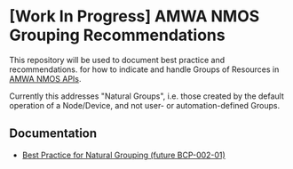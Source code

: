 # [Work In Progress] AMWA NMOS Grouping Recommendations

This repository will be used to document best practice and recommendations.
for how to indicate and handle Groups of Resources in [AMWA NMOS APIs](https://amwa-tv.github.io/nmos).

Currently this addresses "Natural Groups",
i.e. those created by the default operation of a Node/Device,
and not user- or automation-defined Groups.

## Documentation

- [Best Practice for Natural Grouping (future BCP-002-01)](best-practice-natural-grouping.md)
